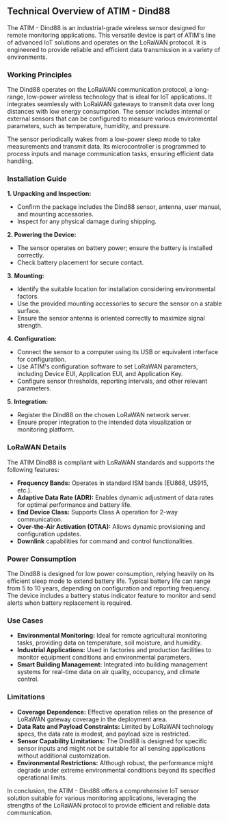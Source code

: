 ## Technical Overview of ATIM - Dind88

The ATIM - Dind88 is an industrial-grade wireless sensor designed for remote monitoring applications. This versatile device is part of ATIM's line of advanced IoT solutions and operates on the LoRaWAN protocol. It is engineered to provide reliable and efficient data transmission in a variety of environments.

### Working Principles

The Dind88 operates on the LoRaWAN communication protocol, a long-range, low-power wireless technology that is ideal for IoT applications. It integrates seamlessly with LoRaWAN gateways to transmit data over long distances with low energy consumption. The sensor includes internal or external sensors that can be configured to measure various environmental parameters, such as temperature, humidity, and pressure.

The sensor periodically wakes from a low-power sleep mode to take measurements and transmit data. Its microcontroller is programmed to process inputs and manage communication tasks, ensuring efficient data handling.

### Installation Guide

**1. Unpacking and Inspection:**
   - Confirm the package includes the Dind88 sensor, antenna, user manual, and mounting accessories.
   - Inspect for any physical damage during shipping.

**2. Powering the Device:**
   - The sensor operates on battery power; ensure the battery is installed correctly.
   - Check battery placement for secure contact.

**3. Mounting:**
   - Identify the suitable location for installation considering environmental factors.
   - Use the provided mounting accessories to secure the sensor on a stable surface.
   - Ensure the sensor antenna is oriented correctly to maximize signal strength.

**4. Configuration:**
   - Connect the sensor to a computer using its USB or equivalent interface for configuration.
   - Use ATIM's configuration software to set LoRaWAN parameters, including Device EUI, Application EUI, and Application Key.
   - Configure sensor thresholds, reporting intervals, and other relevant parameters.

**5. Integration:**
   - Register the Dind88 on the chosen LoRaWAN network server.
   - Ensure proper integration to the intended data visualization or monitoring platform.

### LoRaWAN Details

The ATIM Dind88 is compliant with LoRaWAN standards and supports the following features:
- **Frequency Bands:** Operates in standard ISM bands (EU868, US915, etc.).
- **Adaptive Data Rate (ADR):** Enables dynamic adjustment of data rates for optimal performance and battery life.
- **End Device Class:** Supports Class A operation for 2-way communication.
- **Over-the-Air Activation (OTAA):** Allows dynamic provisioning and configuration updates.
- **Downlink** capabilities for command and control functionalities.

### Power Consumption

The Dind88 is designed for low power consumption, relying heavily on its efficient sleep mode to extend battery life. Typical battery life can range from 5 to 10 years, depending on configuration and reporting frequency. The device includes a battery status indicator feature to monitor and send alerts when battery replacement is required.

### Use Cases

- **Environmental Monitoring:** Ideal for remote agricultural monitoring tasks, providing data on temperature, soil moisture, and humidity.
- **Industrial Applications:** Used in factories and production facilities to monitor equipment conditions and environmental parameters.
- **Smart Building Management:** Integrated into building management systems for real-time data on air quality, occupancy, and climate control.

### Limitations

- **Coverage Dependence:** Effective operation relies on the presence of LoRaWAN gateway coverage in the deployment area.
- **Data Rate and Payload Constraints:** Limited by LoRaWAN technology specs, the data rate is modest, and payload size is restricted.
- **Sensor Capability Limitations:** The Dind88 is designed for specific sensor inputs and might not be suitable for all sensing applications without additional customization.
- **Environmental Restrictions:** Although robust, the performance might degrade under extreme environmental conditions beyond its specified operational limits.

In conclusion, the ATIM - Dind88 offers a comprehensive IoT sensor solution suitable for various monitoring applications, leveraging the strengths of the LoRaWAN protocol to provide efficient and reliable data communication.